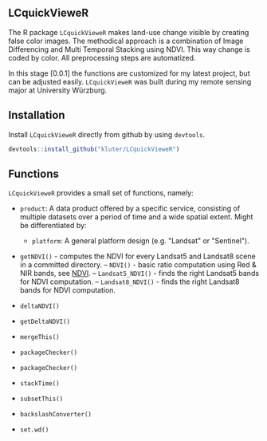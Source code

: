 LCquickVieweR
---
The R package `LCquickVieweR` makes land-use change visible by creating false color images. 
The methodical approach is a combination of Image Differencing and Multi Temporal Stacking using NDVI.
This way change is coded by color. All preprocessing steps are automatized.

In this stage [0.0.1] the functions are customized for my latest project, but can be adjusted easily.
`LCquickVieweR` was built during my remote sensing major at University Würzburg.

## Installation
Install `LCquickVieweR` directly from github by using `devtools`.
``` r
devtools::install_github("kluter/LCquickVieweR")
```

## Functions
`LCquickVieweR` provides a small set of functions, namely:

* `product`: A data product offered by a specific service, consisting of multiple datasets over a period of time and a wide spatial extent. Might be differentiated by:
    - `platform`: A general platform design (e.g. "Landsat" or "Sentinel").

* `getNDVI()` - computes the NDVI for every Landsat5 and Landsat8 scene in a committed directory.
   – `NDVI()` - basic ratio computation using Red & NIR bands, see [NDVI](https://en.wikipedia.org/wiki/Normalized_difference_vegetation_index). 
   – `Landsat5_NDVI()` - finds the right Landsat5 bands for NDVI computation.
   – `Landsat8_NDVI()` - finds the right Landsat8 bands for NDVI computation.
* `deltaNDVI()`  
* `getDeltaNDVI()`

-   `mergeThis()`

-   `packageChecker()`
-   `packageChecker()`
-   `stackTime()`
-   `subsetThis()`

-   `backslashConverter()`
-   `set.wd()`
